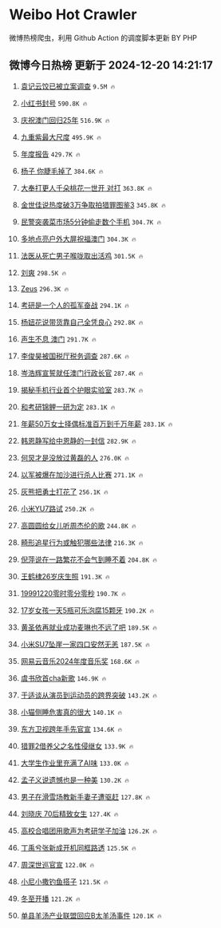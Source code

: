 # Weibo Hot Crawler 



微博热榜爬虫，利用 Github Action 的调度脚本更新 BY PHP 


## 微博今日热榜 更新于 2024-12-20 14:21:17 
1. [袁记云饺已被立案调查](https://s.weibo.com/weibo?q=%23%E8%A2%81%E8%AE%B0%E4%BA%91%E9%A5%BA%E5%B7%B2%E8%A2%AB%E7%AB%8B%E6%A1%88%E8%B0%83%E6%9F%A5%23&t=31&band_rank=1&Refer=top) `9.5M 🔥` 

1. [小红书封号](https://s.weibo.com/weibo?q=%23%E5%B0%8F%E7%BA%A2%E4%B9%A6%E5%B0%81%E5%8F%B7%23&t=31&band_rank=2&Refer=top) `590.8K 🔥` 

1. [庆祝澳门回归25年](https://s.weibo.com/weibo?q=%23%E5%BA%86%E7%A5%9D%E6%BE%B3%E9%97%A8%E5%9B%9E%E5%BD%9225%E5%B9%B4%23&t=31&band_rank=3&Refer=top) `516.9K 🔥` 

1. [九重紫最大尺度](https://s.weibo.com/weibo?q=%E4%B9%9D%E9%87%8D%E7%B4%AB%E6%9C%80%E5%A4%A7%E5%B0%BA%E5%BA%A6&t=31&band_rank=4&Refer=top) `495.9K 🔥` 

1. [年度报告](https://s.weibo.com/weibo?q=%E5%B9%B4%E5%BA%A6%E6%8A%A5%E5%91%8A&t=31&band_rank=5&Refer=top) `429.7K 🔥` 

1. [杨子 你睫毛掉了](https://s.weibo.com/weibo?q=%E6%9D%A8%E5%AD%90%20%E4%BD%A0%E7%9D%AB%E6%AF%9B%E6%8E%89%E4%BA%86&t=31&band_rank=6&Refer=top) `384.6K 🔥` 

1. [大奉打更人千朵桃花一世开 对打](https://s.weibo.com/weibo?q=%E5%A4%A7%E5%A5%89%E6%89%93%E6%9B%B4%E4%BA%BA%E5%8D%83%E6%9C%B5%E6%A1%83%E8%8A%B1%E4%B8%80%E4%B8%96%E5%BC%80%20%E5%AF%B9%E6%89%93&t=31&band_rank=7&Refer=top) `363.8K 🔥` 

1. [金世佳说热度破3万争取拍猎罪图鉴3](https://s.weibo.com/weibo?q=%23%E9%87%91%E4%B8%96%E4%BD%B3%E8%AF%B4%E7%83%AD%E5%BA%A6%E7%A0%B43%E4%B8%87%E4%BA%89%E5%8F%96%E6%8B%8D%E7%8C%8E%E7%BD%AA%E5%9B%BE%E9%89%B43%23&t=31&band_rank=8&Refer=top) `345.8K 🔥` 

1. [民警突袭菜市场5分钟偷走数个手机](https://s.weibo.com/weibo?q=%23%E6%B0%91%E8%AD%A6%E7%AA%81%E8%A2%AD%E8%8F%9C%E5%B8%82%E5%9C%BA5%E5%88%86%E9%92%9F%E5%81%B7%E8%B5%B0%E6%95%B0%E4%B8%AA%E6%89%8B%E6%9C%BA%23&t=31&band_rank=9&Refer=top) `304.7K 🔥` 

1. [多地点亮户外大屏祝福澳门](https://s.weibo.com/weibo?q=%23%E5%A4%9A%E5%9C%B0%E7%82%B9%E4%BA%AE%E6%88%B7%E5%A4%96%E5%A4%A7%E5%B1%8F%E7%A5%9D%E7%A6%8F%E6%BE%B3%E9%97%A8%23&t=31&band_rank=10&Refer=top) `304.3K 🔥` 

1. [法医从死亡男子喉咙取出活鸡](https://s.weibo.com/weibo?q=%23%E6%B3%95%E5%8C%BB%E4%BB%8E%E6%AD%BB%E4%BA%A1%E7%94%B7%E5%AD%90%E5%96%89%E5%92%99%E5%8F%96%E5%87%BA%E6%B4%BB%E9%B8%A1%23&t=31&band_rank=11&Refer=top) `301.5K 🔥` 

1. [刘爽](https://s.weibo.com/weibo?q=%E5%88%98%E7%88%BD&t=31&band_rank=12&Refer=top) `298.5K 🔥` 

1. [Zeus](https://s.weibo.com/weibo?q=Zeus&t=31&band_rank=13&Refer=top) `296.3K 🔥` 

1. [考研是一个人的孤军奋战](https://s.weibo.com/weibo?q=%E8%80%83%E7%A0%94%E6%98%AF%E4%B8%80%E4%B8%AA%E4%BA%BA%E7%9A%84%E5%AD%A4%E5%86%9B%E5%A5%8B%E6%88%98&t=31&band_rank=14&Refer=top) `294.1K 🔥` 

1. [杨妞花说带货靠自己全凭良心](https://s.weibo.com/weibo?q=%23%E6%9D%A8%E5%A6%9E%E8%8A%B1%E8%AF%B4%E5%B8%A6%E8%B4%A7%E9%9D%A0%E8%87%AA%E5%B7%B1%E5%85%A8%E5%87%AD%E8%89%AF%E5%BF%83%23&t=31&band_rank=15&Refer=top) `292.8K 🔥` 

1. [声生不息 澳门](https://s.weibo.com/weibo?q=%E5%A3%B0%E7%94%9F%E4%B8%8D%E6%81%AF%20%E6%BE%B3%E9%97%A8&t=31&band_rank=16&Refer=top) `291.7K 🔥` 

1. [李俊昊被国税厅税务调查](https://s.weibo.com/weibo?q=%23%E6%9D%8E%E4%BF%8A%E6%98%8A%E8%A2%AB%E5%9B%BD%E7%A8%8E%E5%8E%85%E7%A8%8E%E5%8A%A1%E8%B0%83%E6%9F%A5%23&t=31&band_rank=17&Refer=top) `287.6K 🔥` 

1. [岑浩辉宣誓就任澳门行政长官](https://s.weibo.com/weibo?q=%23%E5%B2%91%E6%B5%A9%E8%BE%89%E5%AE%A3%E8%AA%93%E5%B0%B1%E4%BB%BB%E6%BE%B3%E9%97%A8%E8%A1%8C%E6%94%BF%E9%95%BF%E5%AE%98%23&t=31&band_rank=18&Refer=top) `287.4K 🔥` 

1. [揭秘手机行业首个护眼实验室](https://s.weibo.com/weibo?q=%23%E6%8F%AD%E7%A7%98%E6%89%8B%E6%9C%BA%E8%A1%8C%E4%B8%9A%E9%A6%96%E4%B8%AA%E6%8A%A4%E7%9C%BC%E5%AE%9E%E9%AA%8C%E5%AE%A4%23&t=31&band_rank=19&Refer=top) `283.7K 🔥` 

1. [和考研锦鲤一研为定](https://s.weibo.com/weibo?q=%23%E5%92%8C%E8%80%83%E7%A0%94%E9%94%A6%E9%B2%A4%E4%B8%80%E7%A0%94%E4%B8%BA%E5%AE%9A%23&t=31&band_rank=20&Refer=top) `283.1K 🔥` 

1. [年薪50万女士择偶标准百万到千万年薪](https://s.weibo.com/weibo?q=%23%E5%B9%B4%E8%96%AA50%E4%B8%87%E5%A5%B3%E5%A3%AB%E6%8B%A9%E5%81%B6%E6%A0%87%E5%87%86%E7%99%BE%E4%B8%87%E5%88%B0%E5%8D%83%E4%B8%87%E5%B9%B4%E8%96%AA%23&t=31&band_rank=21&Refer=top) `283.1K 🔥` 

1. [韩恩静写给中恩静的一封信](https://s.weibo.com/weibo?q=%E9%9F%A9%E6%81%A9%E9%9D%99%E5%86%99%E7%BB%99%E4%B8%AD%E6%81%A9%E9%9D%99%E7%9A%84%E4%B8%80%E5%B0%81%E4%BF%A1&t=31&band_rank=22&Refer=top) `282.9K 🔥` 

1. [何炅才是没放过黄磊的人](https://s.weibo.com/weibo?q=%23%E4%BD%95%E7%82%85%E6%89%8D%E6%98%AF%E6%B2%A1%E6%94%BE%E8%BF%87%E9%BB%84%E7%A3%8A%E7%9A%84%E4%BA%BA%23&t=31&band_rank=23&Refer=top) `276.0K 🔥` 

1. [以军被爆在加沙进行杀人比赛](https://s.weibo.com/weibo?q=%23%E4%BB%A5%E5%86%9B%E8%A2%AB%E7%88%86%E5%9C%A8%E5%8A%A0%E6%B2%99%E8%BF%9B%E8%A1%8C%E6%9D%80%E4%BA%BA%E6%AF%94%E8%B5%9B%23&t=31&band_rank=24&Refer=top) `271.1K 🔥` 

1. [灰熊把勇士打花了](https://s.weibo.com/weibo?q=%23%E7%81%B0%E7%86%8A%E6%8A%8A%E5%8B%87%E5%A3%AB%E6%89%93%E8%8A%B1%E4%BA%86%23&t=31&band_rank=25&Refer=top) `256.1K 🔥` 

1. [小米YU7路试](https://s.weibo.com/weibo?q=%23%E5%B0%8F%E7%B1%B3YU7%E8%B7%AF%E8%AF%95%23&t=31&band_rank=26&Refer=top) `250.2K 🔥` 

1. [高圆圆给女儿听周杰伦的歌](https://s.weibo.com/weibo?q=%23%E9%AB%98%E5%9C%86%E5%9C%86%E7%BB%99%E5%A5%B3%E5%84%BF%E5%90%AC%E5%91%A8%E6%9D%B0%E4%BC%A6%E7%9A%84%E6%AD%8C%23&t=31&band_rank=27&Refer=top) `244.8K 🔥` 

1. [畸形追星行为或触犯哪些法律](https://s.weibo.com/weibo?q=%23%E7%95%B8%E5%BD%A2%E8%BF%BD%E6%98%9F%E8%A1%8C%E4%B8%BA%E6%88%96%E8%A7%A6%E7%8A%AF%E5%93%AA%E4%BA%9B%E6%B3%95%E5%BE%8B%23&t=31&band_rank=28&Refer=top) `216.3K 🔥` 

1. [倪萍说在一路繁花不会气到睡不着](https://s.weibo.com/weibo?q=%E5%80%AA%E8%90%8D%E8%AF%B4%E5%9C%A8%E4%B8%80%E8%B7%AF%E7%B9%81%E8%8A%B1%E4%B8%8D%E4%BC%9A%E6%B0%94%E5%88%B0%E7%9D%A1%E4%B8%8D%E7%9D%80&t=31&band_rank=29&Refer=top) `204.8K 🔥` 

1. [王鹤棣26岁庆生照](https://s.weibo.com/weibo?q=%23%E7%8E%8B%E9%B9%A4%E6%A3%A326%E5%B2%81%E5%BA%86%E7%94%9F%E7%85%A7%23&t=31&band_rank=30&Refer=top) `191.3K 🔥` 

1. [19991220零时零分零秒](https://s.weibo.com/weibo?q=%2319991220%E9%9B%B6%E6%97%B6%E9%9B%B6%E5%88%86%E9%9B%B6%E7%A7%92%23&t=31&band_rank=31&Refer=top) `190.7K 🔥` 

1. [17岁女孩一天5瓶可乐泡腐15颗牙](https://s.weibo.com/weibo?q=%2317%E5%B2%81%E5%A5%B3%E5%AD%A9%E4%B8%80%E5%A4%A95%E7%93%B6%E5%8F%AF%E4%B9%90%E6%B3%A1%E8%85%9015%E9%A2%97%E7%89%99%23&t=31&band_rank=32&Refer=top) `190.2K 🔥` 

1. [黄圣依再就业成功麦琳也不远了吧](https://s.weibo.com/weibo?q=%E9%BB%84%E5%9C%A3%E4%BE%9D%E5%86%8D%E5%B0%B1%E4%B8%9A%E6%88%90%E5%8A%9F%E9%BA%A6%E7%90%B3%E4%B9%9F%E4%B8%8D%E8%BF%9C%E4%BA%86%E5%90%A7&t=31&band_rank=33&Refer=top) `189.5K 🔥` 

1. [小米SU7坠崖一家四口安然无恙](https://s.weibo.com/weibo?q=%23%E5%B0%8F%E7%B1%B3SU7%E5%9D%A0%E5%B4%96%E4%B8%80%E5%AE%B6%E5%9B%9B%E5%8F%A3%E5%AE%89%E7%84%B6%E6%97%A0%E6%81%99%23&t=31&band_rank=34&Refer=top) `187.5K 🔥` 

1. [网易云音乐2024年度音乐奖](https://s.weibo.com/weibo?q=%23%E7%BD%91%E6%98%93%E4%BA%91%E9%9F%B3%E4%B9%902024%E5%B9%B4%E5%BA%A6%E9%9F%B3%E4%B9%90%E5%A5%96%23&t=31&band_rank=35&Refer=top) `168.6K 🔥` 

1. [虞书欣首cha新歌](https://s.weibo.com/weibo?q=%23%E8%99%9E%E4%B9%A6%E6%AC%A3%E9%A6%96cha%E6%96%B0%E6%AD%8C%23&t=31&band_rank=36&Refer=top) `146.9K 🔥` 

1. [于适谈从演员到运动员的跨界突破](https://s.weibo.com/weibo?q=%23%E4%BA%8E%E9%80%82%E8%B0%88%E4%BB%8E%E6%BC%94%E5%91%98%E5%88%B0%E8%BF%90%E5%8A%A8%E5%91%98%E7%9A%84%E8%B7%A8%E7%95%8C%E7%AA%81%E7%A0%B4%23&t=31&band_rank=37&Refer=top) `143.2K 🔥` 

1. [小猫侧睡危害真的很大](https://s.weibo.com/weibo?q=%23%E5%B0%8F%E7%8C%AB%E4%BE%A7%E7%9D%A1%E5%8D%B1%E5%AE%B3%E7%9C%9F%E7%9A%84%E5%BE%88%E5%A4%A7%23&t=31&band_rank=38&Refer=top) `140.1K 🔥` 

1. [东方卫视跨年手先官宣](https://s.weibo.com/weibo?q=%E4%B8%9C%E6%96%B9%E5%8D%AB%E8%A7%86%E8%B7%A8%E5%B9%B4%E6%89%8B%E5%85%88%E5%AE%98%E5%AE%A3&t=31&band_rank=39&Refer=top) `134.6K 🔥` 

1. [猎罪2借养父之名性侵继女](https://s.weibo.com/weibo?q=%E7%8C%8E%E7%BD%AA2%E5%80%9F%E5%85%BB%E7%88%B6%E4%B9%8B%E5%90%8D%E6%80%A7%E4%BE%B5%E7%BB%A7%E5%A5%B3&t=31&band_rank=40&Refer=top) `133.9K 🔥` 

1. [大学生作业里充满了AI味](https://s.weibo.com/weibo?q=%23%E5%A4%A7%E5%AD%A6%E7%94%9F%E4%BD%9C%E4%B8%9A%E9%87%8C%E5%85%85%E6%BB%A1%E4%BA%86AI%E5%91%B3%23&t=31&band_rank=41&Refer=top) `133.0K 🔥` 

1. [孟子义说遗憾也是一种美](https://s.weibo.com/weibo?q=%E5%AD%9F%E5%AD%90%E4%B9%89%E8%AF%B4%E9%81%97%E6%86%BE%E4%B9%9F%E6%98%AF%E4%B8%80%E7%A7%8D%E7%BE%8E&t=31&band_rank=42&Refer=top) `130.2K 🔥` 

1. [男子在滑雪场教新手妻子遭驱赶](https://s.weibo.com/weibo?q=%23%E7%94%B7%E5%AD%90%E5%9C%A8%E6%BB%91%E9%9B%AA%E5%9C%BA%E6%95%99%E6%96%B0%E6%89%8B%E5%A6%BB%E5%AD%90%E9%81%AD%E9%A9%B1%E8%B5%B6%23&t=31&band_rank=43&Refer=top) `127.8K 🔥` 

1. [刘晓庆 70后精致女生](https://s.weibo.com/weibo?q=%E5%88%98%E6%99%93%E5%BA%86%2070%E5%90%8E%E7%B2%BE%E8%87%B4%E5%A5%B3%E7%94%9F&t=31&band_rank=44&Refer=top) `127.4K 🔥` 

1. [高校合唱团用歌声为考研学子加油](https://s.weibo.com/weibo?q=%23%E9%AB%98%E6%A0%A1%E5%90%88%E5%94%B1%E5%9B%A2%E7%94%A8%E6%AD%8C%E5%A3%B0%E4%B8%BA%E8%80%83%E7%A0%94%E5%AD%A6%E5%AD%90%E5%8A%A0%E6%B2%B9%23&t=31&band_rank=45&Refer=top) `126.2K 🔥` 

1. [丁禹兮张新成开机同框路透](https://s.weibo.com/weibo?q=%23%E4%B8%81%E7%A6%B9%E5%85%AE%E5%BC%A0%E6%96%B0%E6%88%90%E5%BC%80%E6%9C%BA%E5%90%8C%E6%A1%86%E8%B7%AF%E9%80%8F%23&t=31&band_rank=46&Refer=top) `125.5K 🔥` 

1. [周深世巡官宣](https://s.weibo.com/weibo?q=%E5%91%A8%E6%B7%B1%E4%B8%96%E5%B7%A1%E5%AE%98%E5%AE%A3&t=31&band_rank=47&Refer=top) `122.0K 🔥` 

1. [小尼小撒钓鱼搭子](https://s.weibo.com/weibo?q=%23%E5%B0%8F%E5%B0%BC%E5%B0%8F%E6%92%92%E9%92%93%E9%B1%BC%E6%90%AD%E5%AD%90%23&t=31&band_rank=48&Refer=top) `121.5K 🔥` 

1. [冬至开播](https://s.weibo.com/weibo?q=%E5%86%AC%E8%87%B3%E5%BC%80%E6%92%AD&t=31&band_rank=49&Refer=top) `121.2K 🔥` 

1. [单县羊汤产业联盟回应B太羊汤事件](https://s.weibo.com/weibo?q=%23%E5%8D%95%E5%8E%BF%E7%BE%8A%E6%B1%A4%E4%BA%A7%E4%B8%9A%E8%81%94%E7%9B%9F%E5%9B%9E%E5%BA%94B%E5%A4%AA%E7%BE%8A%E6%B1%A4%E4%BA%8B%E4%BB%B6%23&t=31&band_rank=50&Refer=top) `120.1K 🔥` 

